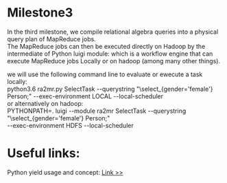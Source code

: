 # Milestone3
In the third milestone, we compile relational algebra queries into a physical query plan of
MapReduce jobs.<br> The MapReduce jobs can then be executed directly on Hadoop by the intermediate of 
Python luigi module: which is a workflow engine that can execute MapReduce jobs Locally or
on hadoop (among many other things).

we will use the following command line to evaluate or ewecute a task locally:<br>
python3.6 ra2mr.py SelectTask --querystring "\select_{gender='female'} Person;" --exec-environment LOCAL --local-scheduler <br>
or alternatively on hadoop: <br> 
PYTHONPATH=. luigi --module ra2mr SelectTask --querystring "\select_{gender='female'} Person;"<br> --exec-environment HDFS --local-scheduler
# Useful links: <br>
<p>Python yield usage and concept:
<a href="https://dzone.com/articles/when-to-use-yield-instead-of-return-in-python"> Link >> </a>
</p>